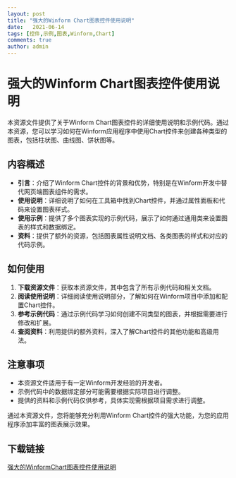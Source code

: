 ```yaml
---
layout: post
title: "强大的Winform Chart图表控件使用说明"
date:   2021-06-14
tags: [控件,示例,图表,Winform,Chart]
comments: true
author: admin
---
```

# 强大的Winform Chart图表控件使用说明

本资源文件提供了关于Winform Chart图表控件的详细使用说明和示例代码。通过本资源，您可以学习如何在Winform应用程序中使用Chart控件来创建各种类型的图表，包括柱状图、曲线图、饼状图等。

## 内容概述

- **引言**：介绍了Winform Chart控件的背景和优势，特别是在Winform开发中替代网页端图表组件的需求。
- **使用说明**：详细说明了如何在工具箱中找到Chart控件，并通过属性面板和代码来设置图表样式。
- **使用示例**：提供了多个图表实现的示例代码，展示了如何通过通用类来设置图表的样式和数据绑定。
- **资料**：提供了额外的资源，包括图表属性说明文档、各类图表的样式和对应的代码示例。

## 如何使用

1. **下载资源文件**：获取本资源文件，其中包含了所有示例代码和相关文档。
2. **阅读使用说明**：详细阅读使用说明部分，了解如何在Winform项目中添加和配置Chart控件。
3. **参考示例代码**：通过示例代码学习如何创建不同类型的图表，并根据需要进行修改和扩展。
4. **查阅资料**：利用提供的额外资料，深入了解Chart控件的其他功能和高级用法。

## 注意事项

- 本资源文件适用于有一定Winform开发经验的开发者。
- 示例代码中的数据绑定部分可能需要根据实际项目进行调整。
- 提供的资料和示例代码仅供参考，具体实现需根据项目需求进行调整。

通过本资源文件，您将能够充分利用Winform Chart控件的强大功能，为您的应用程序添加丰富的图表展示效果。

## 下载链接

[强大的WinformChart图表控件使用说明](https://pan.quark.cn/s/c2c5a2477012)